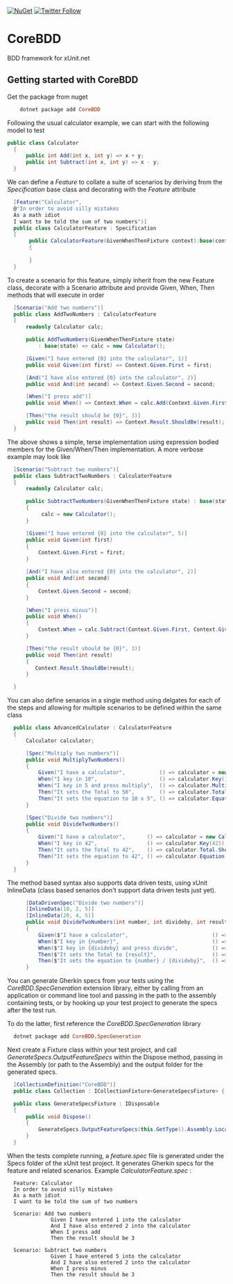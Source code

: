 [![NuGet](https://img.shields.io/nuget/v/Nuget.Core.svg)](https://www.nuget.org/packages/CoreBDD)  [![Twitter Follow](https://img.shields.io/twitter/follow/espadrine.svg?style=social&label=Follow)](https://twitter.com/stevenknox101)


# CoreBDD

BDD framework for xUnit.net

## Getting started with CoreBDD

Get the package from nuget

```ruby
    dotnet package add CoreBDD
```

Following the usual calculator example, we can start with the following model to test
 
   
  ``` csharp
public class Calculator
    {
        public int Add(int x, int y) => x + y;
        public int Subtract(int x, int y) => x - y;
    }
```

We can define a *Feature* to collate a suite of scenarios by deriving from the *Specification* base class and decorating with the *Feature* attribute

  ``` csharp
    [Feature("Calculator", 
    @"In order to avoid silly mistakes
    As a math idiot
    I want to be told the sum of two numbers")]
    public class CalculatorFeature : Specification
    {
         public CalculatorFeature(GivenWhenThenFixture context):base(context) 
         {
            
         }
    }
```

To create a scenario for this feature, simply inherit from the new Feature class, decorate with a Scenario attribute and provide Given, When, Then methods that will execute in order

  ``` csharp
    [Scenario("Add two numbers")]
    public class AddTwoNumbers : CalculatorFeature
    {
        readonly Calculator calc;

        public AddTwoNumbers(GivenWhenThenFixture state) 
            : base(state) => calc = new Calculator();

        [Given("I have entered {0} into the calculator", 1)]
        public void Given(int first) => Context.Given.First = first;

        [And("I have also entered {0} into the calculator", 2)]
        public void And(int second) => Context.Given.Second = second;

        [When("I press add")]
        public void When() => Context.When = calc.Add(Context.Given.First, Context.Given.Second);

        [Then("the result should be {0}", 3)]
        public void Then(int result) => Context.Result.ShouldBe(result);
    }
```

The above shows a simple, terse implementation using expression bodied members for the Given/When/Then implementation. A more verbose example may look like

  ``` csharp
    [Scenario("Subtract two numbers")]
    public class SubtractTwoNumbers : CalculatorFeature
    {
        readonly Calculator calc;

        public SubtractTwoNumbers(GivenWhenThenFixture state) : base(state)
        {
             calc = new Calculator();
        }

        [Given("I have entered {0} into the calculator", 5)]
        public void Given(int first)
        {
            Context.Given.First = first;
        }

        [And("I have also entered {0} into the calculator", 2)]
        public void And(int second)
        {
            Context.Given.Second = second;
        }

        [When("I press minus")]
        public void When()
        {
            Context.When = calc.Subtract(Context.Given.First, Context.Given.Second);
        }

        [Then("the result should be {0}", 3)]
        public void Then(int result)
        {
           Context.Result.ShouldBe(result);
        }

    }
```

You can also define senarios in a single method using delgates for each of the steps and allowing for multiple scenarios to be defined within the same class

  ``` csharp
    public class AdvancedCalculator : CalculatorFeature
    {
        Calculator calculator;

        [Spec("Multiply two numbers")]
        public void MultiplyTwoNumbers()
        {
            Given("I have a calculator",           () => calculator = new Calculator());
            When("I key in 10",                    () => calculator.Key(10));
            When("I key in 5 and press multiply",  () => calculator.Multiply(5));
            Then("It sets the Total to 50",        () => calculator.Total.ShouldBe(50));
            Then("It sets the equation to 10 x 5", () => calculator.Equation.ShouldBe("10 x 5"));
        }

        [Spec("Divide two numbers")]
        public void DivideTwoNumbers()
        {
            Given("I have a calculator",       () => calculator = new Calculator());
            When("I key in 42",                () => calculator.Key(42));
            Then("It sets the Total to 42",    () => calculator.Total.ShouldBe(42));
            Then("It sets the equation to 42", () => calculator.Equation.ShouldBe("42"));
        }
    }   
```

The method based syntax also supports data driven tests, using xUnit InlineData (class based senarios don't support data driven tests just yet).

  ``` csharp
        [DataDrivenSpec("Divide two numbers")]
        [InlineData(10, 2, 5)]
        [InlineData(20, 4, 5)]
        public void DivideTwoNumbers(int number, int divideby, int result)
        {
            Given($"I have a calculator",                           () => calculator = new Calculator());
            When($"I key in {number}",                              () => calculator.Key(number));
            When($"I key in {divideby} and press divide",           () => calculator.Divide(divideby));
            Then($"It sets the Total to {result}",                  () => calculator.Total.ShouldBe(result));
            Then($"It sets the equation to {number} / {divideby}",  () => calculator.Equation.ShouldBe($"{number} / {divideby}"));
        }
```

You can generate Gherkin specs from your tests using the *CoreBDD.SpecGeneration* extension library, either by calling from an application or command line tool and passing in the path to the assembly containing tests, or by hooking up your test project to generate the specs after the test run. 

To do the latter, first reference the *CoreBDD.SpecGeneration* library

  ```ruby
    dotnet package add CoreBDD.SpecGeneration
```

Next create a Fixture class within your test project, and call *GenerateSpecs.OutputFeatureSpecs* within the Dispose method, passing in the Assembly (or path to the Assembly) and the output folder for the generated specs.


  ``` csharp
    [CollectionDefinition("CoreBDD")]
    public class Collection : ICollectionFixture<GenerateSpecsFixture> { }

    public class GenerateSpecsFixture : IDisposable
    {
        public void Dispose()
        {
            GenerateSpecs.OutputFeatureSpecs(this.GetType().Assembly.Location, @"..\..\..\Specs\");
        }
    }
```

When the tests complete running, a *feature.spec* file is generated under the Specs folder of the xUnit test project. It generates Gherkin specs for the feature and related scenarios. Example *CalculatorFeature.spec* :

  ``` gherkin
    Feature: Calculator
	In order to avoid silly mistakes
    As a math idiot
    I want to be told the sum of two numbers

    Scenario: Add two numbers
    			Given I have entered 1 into the calculator
    			And I have also entered 2 into the calculator
    			When I press add
    			Then the result should be 3

    Scenario: Subtract two numbers
    			Given I have entered 5 into the calculator
    			And I have also entered 2 into the calculator
    			When I press minus
    			Then the result should be 3

```